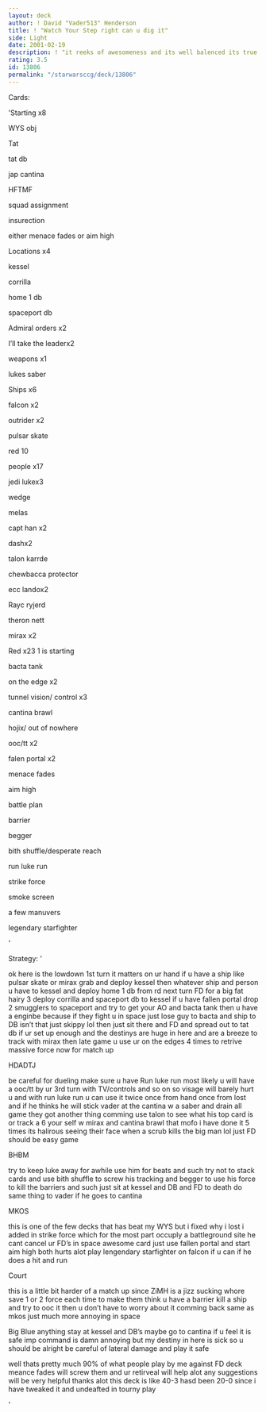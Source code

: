 ```yaml
---
layout: deck
author: ! David "Vader513" Henderson
title: ! "Watch Your Step right can u dig it"
side: Light
date: 2001-02-19
description: ! "it reeks of awesomeness and its well balenced its true its true"
rating: 3.5
id: 13806
permalink: "/starwarsccg/deck/13806"
---
```

Cards: 

'Starting x8

WYS obj

Tat

tat db

jap cantina

HFTMF

squad assignment

insurection

either menace fades or aim high


Locations x4

kessel

corrilla

home 1 db

spaceport db


Admiral orders x2

I’ll take the leaderx2


weapons x1

lukes saber


Ships x6

falcon x2

outrider x2

pulsar skate

red 10


people x17

jedi lukex3

wedge

melas

capt han x2

dashx2

talon karrde

chewbacca protector

ecc landox2

Rayc ryjerd

theron nett

mirax x2


Red x23 1 is starting

bacta tank

on the edge x2

tunnel vision/ control x3

cantina brawl

hojix/ out of nowhere

ooc/tt x2

falen portal x2

menace fades

aim high

battle plan 

barrier

begger

bith shuffle/desperate reach

run luke run

strike force

smoke screen

a few manuvers

legendary starfighter

'

Strategy: '

ok here is the lowdown 1st turn it matters on ur hand if u have a ship like pulsar skate or mirax grab and deploy kessel then whatever ship and person u have to kessel and deploy home 1 db from rd next turn FD for a big fat hairy 3 deploy corrilla and spaceport db to kessel if u have fallen portal drop 2 smugglers to spaceport and try to get your AO and bacta tank then u have a enginbe because if they fight u in space just lose guy to bacta and ship to DB isn’t that just skippy lol then just sit there and FD and spread out to tat db if ur set up enough and the destinys are huge in here and are a breeze to track with mirax then late game u use ur on the edges 4 times to retrive massive force now for match up


HDADTJ

be careful for dueling make sure u have Run luke run most likely u will have a ooc/tt by ur 3rd turn with TV/controls and so on so visage will barely hurt u and with run luke run u can use it twice once from hand once from lost and if he thinks he will stick vader at the cantina w a saber and drain all game they got another thing comming use talon to see what his top card is or track a 6 your self w mirax and cantina brawl that mofo i have done it 5 times its halirous seeing their face when a scrub kills the big man lol just FD should be easy game


BHBM

try to keep luke away for awhile use him for beats and such try not to stack cards and use bith shuffle to screw his tracking and begger to use his force to kill the barriers and such just sit at kessel and DB and FD to death do same thing to vader if he goes to cantina


MKOS

this is one of the few decks that has beat my WYS but i fixed why i lost i added in strike force which for the most part occuply a battleground site he cant cancel ur FD’s in space awesome card just use fallen portal and start aim high both hurts alot play lengendary starfighter on falcon if u can if he does a hit and run


Court

this is a little bit harder of a match up since ZiMH is a jizz sucking whore save 1 or 2 force each time to make them think u have a barrier kill a ship and try to ooc it then u don’t have to worry about it comming back same as mkos just much more annoying in space


Big Blue anything stay at kessel and DB’s maybe go to cantina if u feel it is safe imp command is damn annoying but my destiny in here is sick so u should be alright be careful of lateral damage and play it safe


well thats pretty much 90% of what people play by me against FD deck meance fades will screw them and ur retirveal will help alot any suggestions will be very helpful thanks alot this deck is like 40-3 hasd been 20-0 since i have tweaked it and undeafted in tourny play

'
